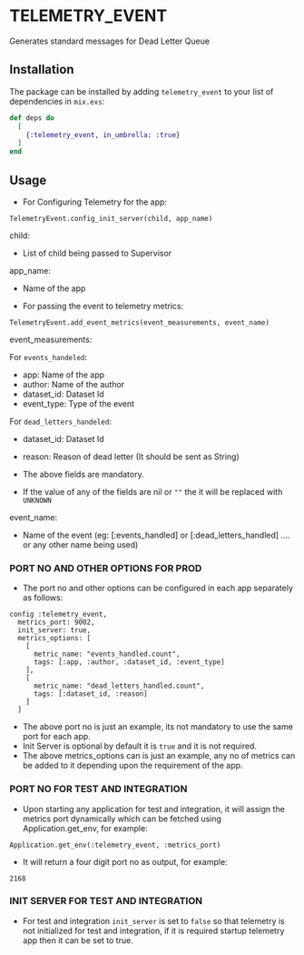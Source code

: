 # TELEMETRY_EVENT

Generates standard messages for Dead Letter Queue

## Installation

The package can be installed by adding `telemetry_event` to your list of dependencies in `mix.exs`:

```elixir
def deps do
  [
    {:telemetry_event, in_umbrella: :true}
  ]
end
```

## Usage
- For Configuring Telemetry for the app:

```
TelemetryEvent.config_init_server(child, app_name)
```

child:

  - List of child being passed to Supervisor

app_name:
  - Name of the app


- For passing the event to telemetry metrics:

```
TelemetryEvent.add_event_metrics(event_measurements, event_name)
```

event_measurements:

For `events_handeled`:
  - app: Name of the app
  - author: Name of the author
  - dataset_id: Dataset Id
  - event_type: Type of the event

For `dead_letters_handeled`:
  - dataset_id: Dataset Id
  - reason: Reason of dead letter (It should be sent as String)

- The above fields are mandatory.
- If the value of any of the fields are nil or `""` the it will be replaced with `UNKNOWN`

event_name:

  - Name of the event (eg: [:events_handled] or [:dead_letters_handled] .... or any other name being used)



### PORT NO AND OTHER OPTIONS FOR PROD
- The port no and other options can be configured in each app separately as follows:

```
config :telemetry_event,
  metrics_port: 9002,
  init_server: true,
  metrics_options: [
    [
      metric_name: "events_handled.count",
      tags: [:app, :author, :dataset_id, :event_type]
    ],
    [
      metric_name: "dead_letters_handled.count",
      tags: [:dataset_id, :reason]
    ]
  ]
```

- The above port no is just an example, its not mandatory to use the same port for each app.
- Init Server is optional by default it is `true` and it is not required.
- The above metrics_options can is just an example, any no of metrics can be added to it depending upon the requirement of the app.


### PORT NO FOR TEST AND INTEGRATION
- Upon starting any application for test and integration, it will assign the metrics port dynamically which can be fetched using Application.get_env, for example:

```
Application.get_env(:telemetry_event, :metrics_port)
```

- It will return a four digit port no as output, for example:

```
2168
```

### INIT SERVER FOR TEST AND INTEGRATION
- For test and integration `init_server` is set to `false` so that telemetry is not initialized for test and integration, if it is required startup telemetry app then it can be set to true.
